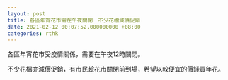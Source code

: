 ```yaml
---
layout: post
title: 各區年宵花市需在午夜關閉　不少花檔減價促銷
date: 2021-02-12 00:07:52.000000000 +08:00
categories: rthk
---
```


各區年宵花市受疫情關係，需要在午夜12時關閉。

不少花檔亦減價促銷，有市民趁花市關閉前到場，希望以較便宜的價錢買年花。
